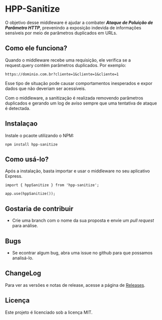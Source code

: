 # HPP-Sanitize

O objetivo desse middleware é ajudar a combater **_Ataque de Poluição de Parâmetro HTTP_**, prevenindo a exposição indevida de informações sensíveis por meio de parâmetros duplicados em URLs.

## Como ele funciona?
Quando o middleware recebe uma requisição, ele verifica se a request.query contém parâmetros duplicados. Por exemplo:
```
https://dominio.com.br?cliente=1&cliente=1&cliente=1
```
Esse tipo de situação pode causar comportamentos inesperados e expor dados que não deveriam ser acessíveis.

Com o middleware, a sanitização é realizada removendo parâmetros duplicados e gerando um log de aviso sempre que uma tentativa de ataque é detectada.

## Instalaçao
Instale o pcaote utilizando o NPM:
```
npm install hpp-sanitize 
```

## Como usá-lo?
Após a instalação, basta importar e usar o middleware no seu aplicativo Express.
```
import { hppSanitize } from 'hpp-sanitize';

app.use(hppSanitize());
```

## Gostaria de contribuir
 - Crie uma branch com o nome da sua proposta e envie um _pull request_ para análise.

## Bugs
  - Se econtrar algum bug, abra uma issue no github para que possamos analisá-lo.

## ChangeLog
  Para ver as versões e notas de release, acesse a página de [Releases](https://github.com/DenitoJCarvalho/hpp-sanitize/releases/tag/v.1.2.0).

## Licença
Este projeto é licenciado sob a licença MIT.


